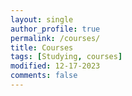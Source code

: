 ```yaml
---
layout: single
author_profile: true
permalink: /courses/
title: Courses
tags: [Studying, courses]
modified: 12-17-2023
comments: false
---
```

